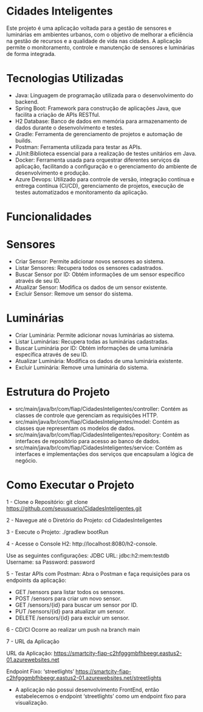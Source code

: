 # Cidades Inteligentes
Este projeto é uma aplicação voltada para a gestão de sensores e luminárias em ambientes urbanos, com o objetivo de melhorar a eficiência na gestão de recursos e a qualidade de vida nas cidades. A aplicação permite o monitoramento, controle e manutenção de sensores e luminárias de forma integrada.

# Tecnologias Utilizadas
- Java: Linguagem de programação utilizada para o desenvolvimento do backend.
- Spring Boot: Framework para construção de aplicações Java, que facilita a criação de APIs RESTful.
- H2 Database: Banco de dados em memória para armazenamento de dados durante o desenvolvimento e testes.
- Gradle: Ferramenta de gerenciamento de projetos e automação de builds.
- Postman: Ferramenta utilizada para testar as APIs.
- JUnit:Biblioteca essencial para a realização de testes unitários em Java.
- Docker:  Ferramenta usada para orquestrar diferentes serviços da aplicação, facilitando a configuração e o gerenciamento do ambiente de desenvolvimento e produção. 
- Azure Devops: Utilizado para controle de versão, integração contínua e entrega contínua (CI/CD), gerenciamento de projetos, execução de testes automatizados e monitoramento da aplicação.

# Funcionalidades
# Sensores
- Criar Sensor: Permite adicionar novos sensores ao sistema.
- Listar Sensores: Recupera todos os sensores cadastrados.
- Buscar Sensor por ID: Obtém informações de um sensor específico através de seu ID.
- Atualizar Sensor: Modifica os dados de um sensor existente.
- Excluir Sensor: Remove um sensor do sistema.

# Luminárias
- Criar Luminária: Permite adicionar novas luminárias ao sistema.
- Listar Luminárias: Recupera todas as luminárias cadastradas.
- Buscar Luminária por ID: Obtém informações de uma luminária específica através de seu ID.
- Atualizar Luminária: Modifica os dados de uma luminária existente.
- Excluir Luminária: Remove uma luminária do sistema.

# Estrutura do Projeto
- src/main/java/br/com/fiap/CidadesInteligentes/controller: Contém as classes de controle que gerenciam as requisições HTTP.
- src/main/java/br/com/fiap/CidadesInteligentes/model: Contém as classes que representam os modelos de dados.
- src/main/java/br/com/fiap/CidadesInteligentes/repository: Contém as interfaces de repositório para acesso ao banco de dados.
- src/main/java/br/com/fiap/CidadesInteligentes/service: Contém as interfaces e implementações dos serviços que encapsulam a lógica de negócio.

# Como Executar o Projeto
1 - Clone o Repositório:
git clone https://github.com/seuusuario/CidadesInteligentes.git

2 - Navegue até o Diretório do Projeto:
cd CidadesInteligentes

3 - Execute o Projeto:
./gradlew bootRun

4 - Acesse o Console H2:
http://localhost:8080/h2-console.

Use as seguintes configurações:
JDBC URL: jdbc:h2:mem:testdb
Username: sa
Password: password

5 - Testar APIs com Postman:
Abra o Postman e faça requisições para os endpoints da aplicação:
- GET /sensors para listar todos os sensores.
- POST /sensors para criar um novo sensor.
- GET /sensors/{id} para buscar um sensor por ID.
- PUT /sensors/{id} para atualizar um sensor.
- DELETE /sensors/{id} para excluir um sensor.

6 - CD/CI
Ocorre ao realizar um push na branch main

7 - URL da Aplicação

URL da Aplicação: https://smartcity-fiap-c2hfgggmbfhbeegr.eastus2-01.azurewebsites.net

Endpoint Fixo: ‘streetlights’
https://smartcity-fiap-c2hfgggmbfhbeegr.eastus2-01.azurewebsites.net/streetlights

- A aplicação não possui desenvolvimento FrontEnd, então estabelecemos o endpoint ‘streetlights’ como um endpoint fixo para visualização.



